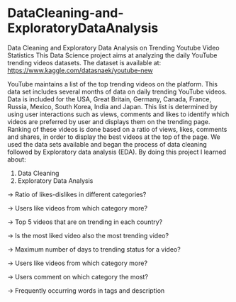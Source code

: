 # DataCleaning-and-ExploratoryDataAnalysis
Data Cleaning and Exploratory Data Analysis on Trending Youtube Video Statistics
This Data Science project aims at analyzing the daily YouTube trending videos datasets.
The dataset is available at:
https://www.kaggle.com/datasnaek/youtube-new

YouTube maintains a list of the top trending videos on the platform. This data set includes several months of data 
on daily trending YouTube videos. Data is included for the USA, Great Britain, Germany, Canada, France, Russia, Mexico, 
South Korea, India and Japan. This list is determined by using user interactions such as views, comments and likes to 
identify which videos are preferred by user and displays them on the trending page. Ranking of these videos is done based
on a ratio of views, likes, comments and shares, in order to display the best videos at the top of the page. We used the 
data sets available and began the process of data cleaning followed by Exploratory data analysis (EDA). 
By doing this project I learned about:

1. Data Cleaning
2. Exploratory Data Analysis

-> Ratio of likes-dislikes in different categories?

-> Users like videos from which category more?

-> Top 5 videos that are on trending in each country?

-> Is the most liked video also the most trending video?

-> Maximum number of days to trending status for a video?

-> Users like videos from which category more?

-> Users comment on which category the most?

-> Frequently occurring words in tags and description
